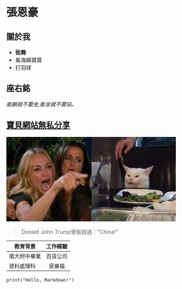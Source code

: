 # **張恩豪**
## 關於我
* **街舞**
* 看海綿寶寶
* 打羽球
## 座右銘
_能躺就不要坐,能坐就不要站。_

## [寶貝網站無私分享](https://pointerpointer.com/)
![womencat](why.jpg)

>Donald John Trump曾經說過："China!"

| 教育背景 | 工作經驗 |
|---|:---:|
| 南大附中畢業 | 百貨公司 |
| 資料處理科 | 家樂福 |

```print("Hello, Markdown!")```
